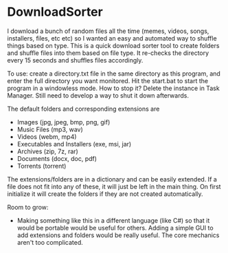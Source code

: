 # DownloadSorter

I download a bunch of random files all the time (memes, videos, songs, installers, files, etc etc) so I wanted an easy and automated way to shuffle things based on type. 
This is a quick download sorter tool to create folders and shuffle files into them based on file type. It re-checks the directory every 15 seconds and shuffles files accordingly. 

To use: create a directory.txt file in the same directory as this program, and enter the full directory you want monitored. Hit the start.bat to start the program in a windowless mode. How to stop it? Delete the instance in Task Manager. Still need to develop a way to shut it down afterwards.

The default folders and corresponding extensions are 
* Images (jpg, jpeg, bmp, png, gif)
* Music Files (mp3, wav)
* Videos (webm, mp4)
* Executables and Installers (exe, msi, jar)
* Archives (zip, 7z, rar)
* Documents (docx, doc, pdf)
* Torrents (torrent)

The extensions/folders are in a dictionary and can be easily extended. If a file does not fit into any of these, it will just be left in the main thing.
On first initialize it will create the folders if they are not created automatically.

Room to grow:
* Making something like this in a different language (like C#) so that it would be portable would be useful for others. Adding a simple GUI to add extensions and folders would be really useful. The core mechanics aren't too complicated. 


